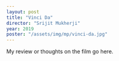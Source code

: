 ```yaml
---
layout: post
title: "Vinci Da"
director: "Srijit Mukherji"
year: 2019
poster: "/assets/img/mp/vinci-da.jpg"
---
```


My review or thoughts on the film go here.
